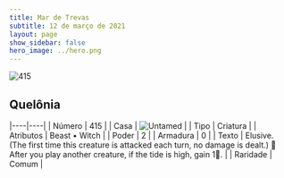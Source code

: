 ```yaml
---
title: Mar de Trevas
subtitle: 12 de março de 2021
layout: page
show_sidebar: false
hero_image: ../hero.png
---
```


![415](https://cdn.keyforgegame.com/media/card_front/pt/496_415_3GM3Q5VPPWHH_pt.png)

## Quelônia

|----|----|
| Número | 415 |
| Casa | ![Untamed](https://archonarcana.com/images/thumb/b/bd/Untamed.png/22px-Untamed.png "Indomados") |
| Tipo | Criatura |
| Atributos | Beast • Witch |
| Poder | 2 |
| Armadura | 0 |
| Texto | Elusive. (The first time this creature is attacked each turn, no damage is dealt.)   After you play another creature, if the tide is high, gain 1. |
| Raridade | Comum |
